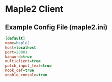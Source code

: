 # Maple2 Client

## Example Config File (maple2.ini)
```ini
[default]
name=Maple2
host=localhost
port=20001
banword=true
multiclient=true
patch_input_text=true
hook_cef=true
enable_console=true
```
